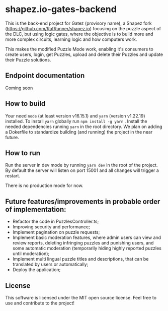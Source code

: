 # shapez.io-gates-backend

This is the back-end project for Gatez (provisory name), a Shapez fork (https://github.com/RafRunner/shapez.io) focusing on the puzzle aspect of the DLC, but using logic gates, where the objective is to build more and more complex circuits, learning logic and how computers work.

This makes the modified Puzzle Mode work, enabling it's consumers to create users, login, get Puzzles, upload and delete their Puzzles and update their Puzzle solutions.

## Endpoint documentation

Coming soon

## How to build

Your need `node` (at least version v16.15.1) and `yarn` (version v1.22.19) installed. To install `yarn` globally run `npm install -g yarn` . Install the needed dependencies running `yarn` in the root directory. We plan on adding a Dokerfile to standardize building (and running) the project in the near future.

## How to run

Run the server in dev mode by running `yarn dev` in the root of the project. By default the server will listen on port 15001 and all changes will trigger a restart.

There is no production mode for now.

## Future features/improvements in probable order of implementation:

-   Refactor the code in PuzzlesController.ts;
-   Improving security and performance;
-   Implement pagination on puzzle requests;
-   Implement basic moderation features, where admin users can view and review reports, deleting infringing puzzles and punishing users, and some automatic moderation (temporarily hiding highly reported puzzles until moderation);
-   Implement multi lingual puzzle titles and descriptions, that can be translated by users or automatically;
-   Deploy the application;

## License

This software is licensed under the MIT open source license. Feel free to use and contribute to the project!
